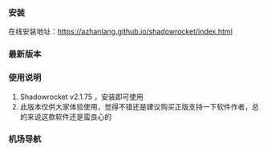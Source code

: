 ### 安装
在线安装地址：https://azhanlang.github.io/shadowrocket/index.html
### 最新版本
### 使用说明
1. Shadowrocket v2.1.75 ，安装即可使用
2. 此版本仅供大家体验使用，觉得不错还是建议购买正版支持一下软件作者，总的来说这款软件还是蛮良心的
### 机场导航

